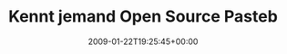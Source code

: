 ---
retweeted: false
source: <a href="http://twitter.com" rel="nofollow">Twitter Web Client</a>
entities:
  hashtags:
  - text: tools
    indices:
    - '121'
    - '127'
  - text: paste
    indices:
    - '128'
    - '134'
  symbols: []
  user_mentions: []
  urls: []
display_text_range:
- '0'
- '134'
favorite_count: '0'
id_str: '1139912507'
truncated: false
retweet_count: '0'
id: '1139912507'
created_at: Thu Jan 22 19:25:45 +0000 2009
favorited: false
full_text: 'Kennt jemand Open Source Pastebins für Quellcode & Bilder? Also welche
  die man auf seiner eigenen Box installieren kann? #tools #paste'
lang: de
tags:
- tools
- paste
- pesos:twitter
date: '2009-01-22T19:25:45+00:00'
src: https://twitter.com/bascht/status/1139912507
original_url: https://twitter.com/bascht/status/1139912507
type: twitter_tweet
text: 'Kennt jemand Open Source Pastebins für Quellcode & Bilder? Also welche die
  man auf seiner eigenen Box installieren kann? #tools #paste'
title: Kennt jemand Open Source Pasteb

---
